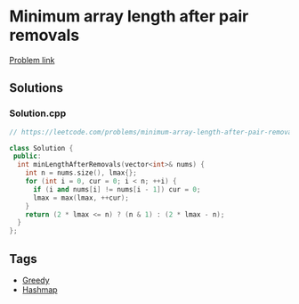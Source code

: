 # Minimum array length after pair removals

[Problem link](https://leetcode.com/problems/minimum-array-length-after-pair-removals/)

## Solutions


### Solution.cpp
```cpp
// https://leetcode.com/problems/minimum-array-length-after-pair-removals/

class Solution {
 public:
  int minLengthAfterRemovals(vector<int>& nums) {
    int n = nums.size(), lmax{};
    for (int i = 0, cur = 0; i < n; ++i) {
      if (i and nums[i] != nums[i - 1]) cur = 0;
      lmax = max(lmax, ++cur);
    }
    return (2 * lmax <= n) ? (n & 1) : (2 * lmax - n);
  }
};
```
## Tags

* [Greedy](/Collections/greedy.md#greedy)
* [Hashmap](/Collections/hashmap.md#hashmap)
